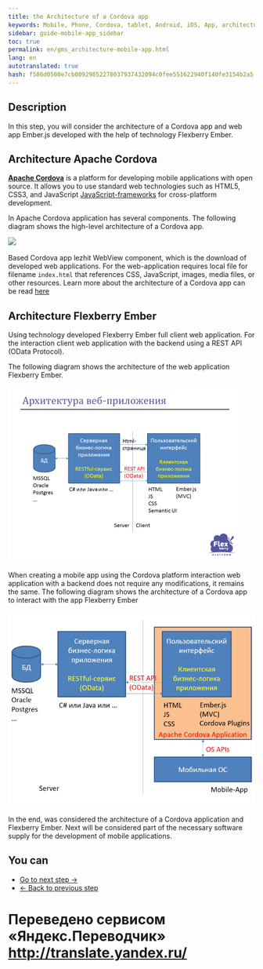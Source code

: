 ```yaml
--- 
title: the Architecture of a Cordova app 
keywords: Mobile, Phone, Cordova, tablet, Android, iOS, App, architecture 
sidebar: guide-mobile-app_sidebar 
toc: true 
permalink: en/gms_architecture-mobile-app.html 
lang: en 
autotranslated: true 
hash: f586d0500e7cb00929852278037937432094c0fee551622940f140fe3154b2a5 
--- 
```


## Description 

In this step, you will consider the architecture of a Cordova app and web app Ember.js developed with the help of technology Flexberry Ember. 

## Architecture Apache Cordova 

[**Apache Cordova**](http://cordova.apache.org/) is a platform for developing mobile applications with open source. It allows you to use standard web technologies such as HTML5, CSS3, and JavaScript [JavaScript-frameworks](https://www.reclamare.ua/blog/javascript-frejmvorki/) for cross-platform development. 

In Apache Cordova application has several components. The following diagram shows the high-level architecture of a Cordova app. 

![](/images/pages/guides/mobile-app/cordovaapparchitecture-EN.png) 

Based Cordova app lezhit WebView component, which is the download of developed web applications. For the web-application requires local file for filename `index.html` that references CSS, JavaScript, images, media files, or other resources. Learn more about the architecture of a Cordova app can be read [here](https://cordova.apache.org/docs/en/7.x/guide/overview/index.html) 

## Architecture Flexberry Ember 

Using technology developed Flexberry Ember full client web application. For the interaction client web application with the backend using a REST API (OData Protocol). 

The following diagram shows the architecture of the web application Flexberry Ember. 

![](/images/pages/guides/mobile-app/ember-architecture.PNG) 

When creating a mobile app using the Cordova platform interaction web application with a backend does not require any modifications, it remains the same. 
The following diagram shows the architecture of a Cordova app to interact with the app Flexberry Ember 

![](/images/pages/guides/mobile-app/cordova-ember-architecture.PNG) 

In the end, was considered the architecture of a Cordova application and Flexberry Ember. Next will be considered part of the necessary software supply for the development of mobile applications. 

## You can 

* [Go to next step ->](gma_po-mobile-app.html) 
* [<- Back to previous step](gma_landing-page.html) 



 # Переведено сервисом «Яндекс.Переводчик» http://translate.yandex.ru/